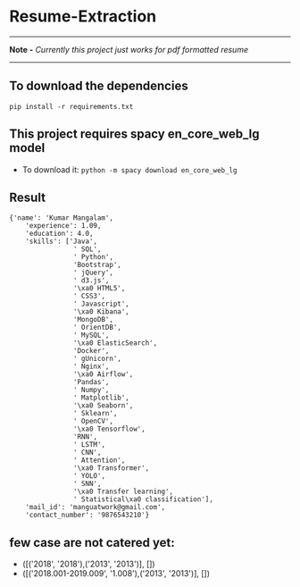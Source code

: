 
# Resume-Extraction
---

**Note -**
*Currently this project just works for pdf formatted resume*

---

## To download the dependencies
`pip install -r requirements.txt`

## This project requires spacy en_core_web_lg model
* To download it:
`python -m spacy download en_core_web_lg`

## Result
    {'name': 'Kumar Mangalam',
        'experience': 1.09,
        'education': 4.0,
        'skills': ['Java',
                    ' SQL',
                    ' Python',
                    'Bootstrap',
                    ' jQuery',
                    ' d3.js',
                    '\xa0 HTML5',
                    ' CSS3',
                    ' Javascript',
                    '\xa0 Kibana',
                    'MongoDB',
                    ' OrientDB',
                    ' MySQL',
                    '\xa0 ElasticSearch',
                    'Docker',
                    ' gUnicorn',
                    ' Nginx',
                    '\xa0 Airflow',
                    'Pandas',
                    ' Numpy',
                    ' Matplotlib',
                    '\xa0 Seaborn',
                    ' Sklearn',
                    ' OpenCV',
                    '\xa0 Tensorflow',
                    'RNN',
                    ' LSTM',
                    ' CNN',
                    ' Attention',
                    '\xa0 Transformer',
                    ' YOLO',
                    ' SNN',
                    '\xa0 Transfer learning',
                    ' Statistical\xa0 classification'],
        'mail_id': 'manguatwork@gmail.com',
        'contact_number': '9876543210'}

## few case are not catered yet:
<ul>
    <li>([('2018', '2018'),('2013', '2013')], [])</li>
    <li>([('2018.001-2019.009', '1.008'),('2013', '2013')], [])</li>
</ul>
